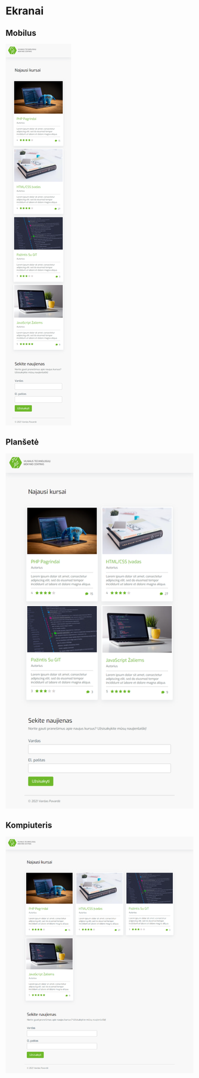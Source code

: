 # Ekranai

## Mobilus

![Mobilus ekranas](phone-rezultatas.png)

## Planšetė

![Planšetės ekranas](tablet-rezultatas.png)

## Kompiuteris

![Kompiuterio ekranas](desktop-rezultatas.png)
